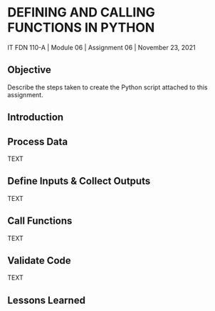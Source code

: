# DEFINING AND CALLING FUNCTIONS IN PYTHON

IT FDN 110-A | Module 06 | Assignment 06 | November 23, 2021

## Objective
Describe the steps taken to create the Python script attached to this assignment.

## Introduction
 
## Process Data
TEXT

## Define Inputs & Collect Outputs
TEXT

## Call Functions
TEXT

## Validate Code
TEXT

## Lessons Learned
